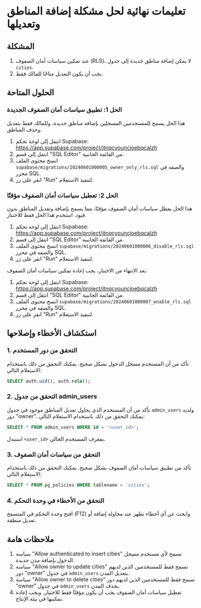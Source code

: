# تعليمات نهائية لحل مشكلة إضافة المناطق وتعديلها

## المشكلة

1. عند تمكين سياسات أمان الصفوف (RLS)، لا يمكن إضافة مناطق جديدة إلى جدول `cities`.
2. يجب أن يكون التعديل متاحًا للمالك فقط.

## الحلول المتاحة

### الحل 1: تطبيق سياسات أمان الصفوف الجديدة

هذا الحل يسمح للمستخدمين المسجلين بإضافة مناطق جديدة، وللمالك فقط بتعديل وحذف المناطق.

1. انتقل إلى لوحة تحكم Supabase: https://app.supabase.com/project/jtnqcyouncjoebqcalzh
2. انتقل إلى قسم "SQL Editor" من القائمة الجانبية.
3. انسخ محتوى الملف `supabase/migrations/20240601000005_owner_only_rls.sql` والصقه في محرر SQL.
4. انقر على زر "Run" لتنفيذ الاستعلام.

### الحل 2: تعطيل سياسات أمان الصفوف مؤقتًا

هذا الحل يعطل سياسات أمان الصفوف مؤقتًا، مما يسمح بإضافة وتعديل المناطق بدون قيود. استخدم هذا الحل فقط للاختبار.

1. انتقل إلى لوحة تحكم Supabase: https://app.supabase.com/project/jtnqcyouncjoebqcalzh
2. انتقل إلى قسم "SQL Editor" من القائمة الجانبية.
3. انسخ محتوى الملف `supabase/migrations/20240601000006_disable_rls.sql` والصقه في محرر SQL.
4. انقر على زر "Run" لتنفيذ الاستعلام.

بعد الانتهاء من الاختبار، يجب إعادة تمكين سياسات أمان الصفوف:

1. انتقل إلى لوحة تحكم Supabase: https://app.supabase.com/project/jtnqcyouncjoebqcalzh
2. انتقل إلى قسم "SQL Editor" من القائمة الجانبية.
3. انسخ محتوى الملف `supabase/migrations/20240601000007_enable_rls.sql` والصقه في محرر SQL.
4. انقر على زر "Run" لتنفيذ الاستعلام.

## استكشاف الأخطاء وإصلاحها

### 1. التحقق من دور المستخدم

تأكد من أن المستخدم مسجل الدخول بشكل صحيح. يمكنك التحقق من ذلك باستخدام الاستعلام التالي:

```sql
SELECT auth.uid(), auth.role();
```

### 2. التحقق من جدول admin_users

تأكد من أن المستخدم الذي يحاول تعديل المناطق موجود في جدول `admin_users` ولديه دور "owner". يمكنك التحقق من ذلك باستخدام الاستعلام التالي:

```sql
SELECT * FROM admin_users WHERE id = '<user_id>';
```

استبدل `<user_id>` بمعرف المستخدم الحالي.

### 3. التحقق من سياسات أمان الصفوف

تأكد من تطبيق سياسات أمان الصفوف بشكل صحيح. يمكنك التحقق من ذلك باستخدام الاستعلام التالي:

```sql
SELECT * FROM pg_policies WHERE tablename = 'cities';
```

### 4. التحقق من الأخطاء في وحدة التحكم

افتح وحدة التحكم في المتصفح (F12) وابحث عن أي أخطاء تظهر عند محاولة إضافة أو تعديل منطقة.

## ملاحظات هامة

1. سياسة "Allow authenticated to insert cities" تسمح لأي مستخدم مسجل الدخول بإضافة مدن جديدة.
2. سياسة "Allow owner to update cities" تسمح فقط للمستخدمين الذين لديهم دور "owner" في جدول `admin_users` بتعديل المدن.
3. سياسة "Allow owner to delete cities" تسمح فقط للمستخدمين الذين لديهم دور "owner" في جدول `admin_users` بحذف المدن.
4. تعطيل سياسات أمان الصفوف يجب أن يكون مؤقتًا فقط للاختبار، ويجب إعادة تمكينها في بيئة الإنتاج.
